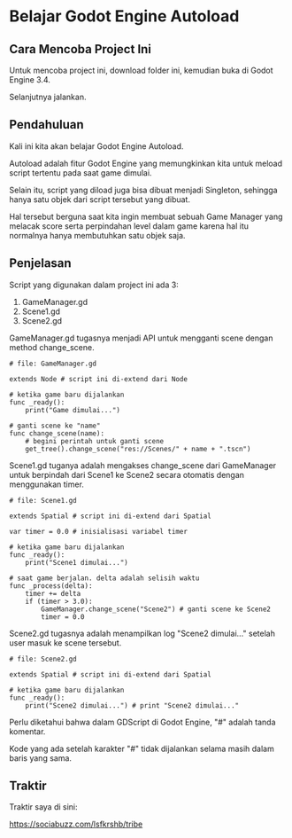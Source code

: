 # Belajar Godot Engine Autoload
## Cara Mencoba Project Ini

Untuk mencoba project ini, download folder ini, kemudian buka di Godot Engine 3.4.

Selanjutnya jalankan.

## Pendahuluan

Kali ini kita akan belajar Godot Engine Autoload.

Autoload adalah fitur Godot Engine yang memungkinkan kita untuk meload script tertentu pada saat game dimulai.

Selain itu, script yang diload juga bisa dibuat menjadi Singleton, sehingga hanya satu objek dari script tersebut yang dibuat.

Hal tersebut berguna saat kita ingin membuat sebuah Game Manager yang melacak score serta perpindahan level dalam game karena hal itu normalnya hanya membutuhkan satu objek saja.

## Penjelasan

Script yang digunakan dalam project ini ada 3:

1. GameManager.gd
2. Scene1.gd
3. Scene2.gd

GameManager.gd tugasnya menjadi API untuk mengganti scene dengan method change_scene.

```
# file: GameManager.gd

extends Node # script ini di-extend dari Node

# ketika game baru dijalankan
func _ready():
	print("Game dimulai...")

# ganti scene ke "name"
func change_scene(name):
	# begini perintah untuk ganti scene
	get_tree().change_scene("res://Scenes/" + name + ".tscn")
```

Scene1.gd tuganya adalah mengakses change_scene dari GameManager untuk berpindah dari Scene1 ke Scene2 secara otomatis dengan menggunakan timer.

```
# file: Scene1.gd

extends Spatial # script ini di-extend dari Spatial

var timer = 0.0 # inisialisasi variabel timer

# ketika game baru dijalankan
func _ready():
	print("Scene1 dimulai...")

# saat game berjalan. delta adalah selisih waktu
func _process(delta):
	timer += delta
	if (timer > 3.0):
		GameManager.change_scene("Scene2") # ganti scene ke Scene2
		timer = 0.0
```



Scene2.gd tugasnya adalah menampilkan log "Scene2 dimulai..." setelah user masuk ke scene tersebut.

```
# file: Scene2.gd

extends Spatial # script ini di-extend dari Spatial

# ketika game baru dijalankan
func _ready():
	print("Scene2 dimulai...") # print "Scene2 dimulai..."
```

Perlu diketahui bahwa dalam GDScript di Godot Engine, "#" adalah tanda komentar.

Kode yang ada setelah karakter "#" tidak dijalankan selama masih dalam baris yang sama.

## Traktir

Traktir saya di sini:

https://sociabuzz.com/lsfkrshb/tribe